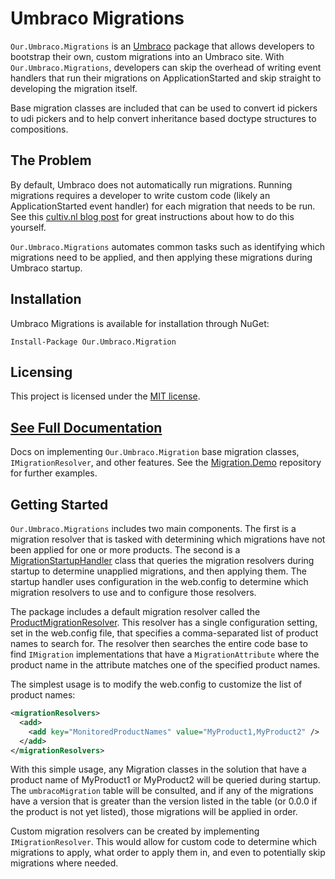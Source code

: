 # Umbraco Migrations

`Our.Umbraco.Migrations` is an [Umbraco](http://umbraco.com/) package that allows developers to bootstrap their own, custom migrations into an Umbraco site. With `Our.Umbraco.Migrations`, developers can skip the overhead of writing event handlers that run their migrations on ApplicationStarted and skip straight to developing the migration itself.

Base migration classes are included that can be used to convert id pickers to udi pickers and to help convert inheritance based doctype structures to compositions.

## The Problem
By default, Umbraco does not automatically run migrations. Running migrations requires a developer to write custom code (likely an ApplicationStarted event handler) for each migration that needs to be run. See this [cultiv.nl blog post](https://cultiv.nl/blog/using-umbraco-migrations-to-deploy-changes/) for great instructions about how to do this yourself.

`Our.Umbraco.Migrations` automates common tasks such as identifying which migrations need to be applied, and then applying these migrations during Umbraco startup.

## Installation

Umbraco Migrations is available for installation through NuGet:

`Install-Package Our.Umbraco.Migration`

## Licensing

This project is licensed under the [MIT license](https://opensource.org/licenses/MIT).

## [See Full Documentation](https://bitbucket.org/proworks/Our.Umbraco.Migration/src/master/Documentation/)
Docs on implementing `Our.Umbraco.Migration` base migration classes, `IMigrationResolver`, and other features.
See the [Migration.Demo](https://bitbucket.org/proworks/migration.demo) repository for further examples.

## Getting Started

`Our.Umbraco.Migrations` includes two main components. The first is a migration resolver that is tasked with determining which migrations have not been applied for one or more products.  The second is a [MigrationStartupHandler](https://bitbucket.org/proworks/Our.Umbraco.Migration/src/master/src/Our.Umbraco.Migration/Our.Umbraco.Migration/MigrationStartupHandler.cs) class that queries the migration resolvers during startup to determine unapplied migrations, and then applying them.  The startup handler uses configuration in the web.config to determine which migration resolvers to use and to configure those resolvers.

The package includes a default migration resolver called the [ProductMigrationResolver](https://bitbucket.org/proworks/Our.Umbraco.Migration/src/master/src/Our.Umbraco.Migration/Our.Umbraco.Migration/ProductMigrationResolver.cs).  This resolver has a single configuration setting, set in the web.config file, that specifies a comma-separated list of product names to search for.  The resolver then searches the entire code base to find `IMigration` implementations that have a `MigrationAttribute` where the product name in the attribute matches one of the specified product names.

The simplest usage is to modify the web.config to customize the list of product names:
```xml
<migrationResolvers>
  <add>
    <add key="MonitoredProductNames" value="MyProduct1,MyProduct2" />
  </add>
</migrationResolvers>
```

With this simple usage, any Migration classes in the solution that have a product name of MyProduct1 or MyProduct2 will be queried during startup.  The `umbracoMigration` table will be consulted, and if any of the migrations have a version that is greater than the version listed in the table (or 0.0.0 if the product is not yet listed), those migrations will be applied in order.

Custom migration resolvers can be created by implementing `IMigrationResolver`. This would allow for custom code to determine which migrations to apply, what order to apply them in, and even to potentially skip migrations where needed.

